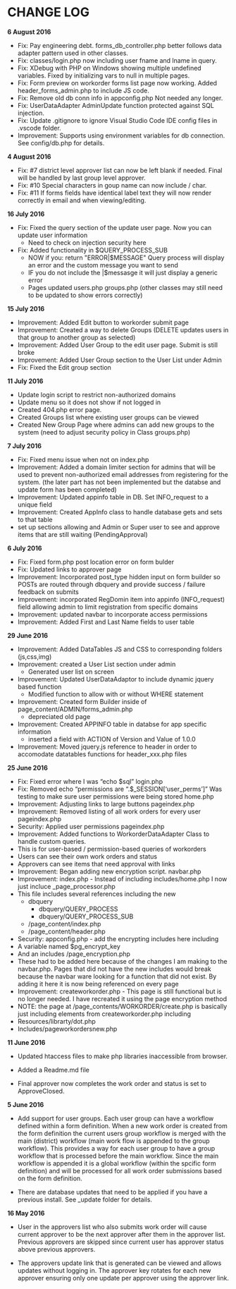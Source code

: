 # CHANGE LOG
**6 August 2016**

* Fix: Pay engineering debt. forms_db_controller.php better follows data adapter pattern used in other classes.
* Fix: classes/login.php now including user fname and lname in query.
* Fix: XDebug with PHP on Windows showing multiple undefined variables. Fixed by initializing vars to null in multiple pages.
* Fix: Form preview on workorder forms list page now working. Added header_forms_admin.php to include JS code.
* Fix: Remove old db conn info in appconfig.php Not needed any longer.
* Fix: UserDataAdapter AdminUpdate function protected against SQL injection.
* Fix: Update .gitignore to ignore Visual Studio Code IDE config files in .vscode folder.
* Improvement: Supports using environment variables for db connection. See config/db.php for details.

**4 August 2016**

* Fix: #7 district level approver list can now be left blank if needed. Final will be handled by last group level approver.
* Fix: #10 Special characters in goup name can now include / char.
* Fix: #11 If forms fields have identical label text they will now render correctly in email and when viewing/editing.

**16 July 2016**

* Fix: Fixed the query section of the update user page.  Now you can update user information
	* Need to check on injection security here
* Fix: Added functionality in $QUERY_PROCESS_SUB
	* NOW if you: return "ERROR|$MESSAGE" Query process will display an error and the custom message you want to send
	* IF you do not include the |$messasge it will just display a generic error
	* Pages updated users.php groups.php (other classes may still need to be updated to show errors correctly)

**15 July 2016**

* Improvement: Added Edit button to workorder submit page
* Improvement: Created a way to delete Groups (DELETE updates users in that group to another group as selected)
* Improvement: Added User Group to the edit user page.  Submit is still broke
* Improvement: Added User Group section to the User List under Admin
* Fix: Fixed the Edit group section

**11 July 2016**

* Update login script to restrict non-authorized domains
* Update menu so it does not show if not logged in
* Created 404.php error page.
* Created Groups list where existing user groups can be viewed
* Created New Group Page where admins can add new groups to the system (need to adjust security policy in Class groups.php)

**7 July 2016**

* Fix: Fixed menu issue when not on index.php
* Improvement: Added a domain limiter section for admins that will be used to prevent non-authorized email addresses from registering for the system. (the later part has not been implemented but the databse and update form has been completed)
* Improvement: Updated appinfo table in DB.  Set INFO_request to a unique field
* Improvement: Created AppInfo class to handle database gets and sets to that table
* set up sections allowing and Admin or Super user to see and approve items  that are still waiting (PendingApproval)

**6 July 2016**

* Fix: Fixed form.php post location error on form bulder
* Fix: Updated links to approver page
* Improvement: Incorporated post_type hidden input on form builder so POSTs are routed  through dbquery and provide success / failure feedback on submits
* Improvement: incorporated RegDomin item into appinfo (INFO_request) field allowing admin to limit registration from specific domains
* Improvement: updated navbar  to incorporate access permissions 
* Improvement: Added First and Last Name fields to user table

**29 June 2016**

* Improvement: Added DataTables JS and CSS to corresponding folders (js,css,img)
* Improvement: created a User List section under admin
	* Generated user list on screen
* Improvement: Updated UserDataAdaptor to include dynamic jquery based function
	* Modified function to allow with or without WHERE statement
* Improvement: Created form Builder inside of page_content/ADMIN/forms_admin.php
	* depreciated old page
* Improvement: Created APPINFO table in databse for app specific information
	* inserted a field with ACTION of Version and Value of 1.0.0
* Improvement: Moved jquery.js reference to header in order to accomodate datatables functions for header_xxx.php files

**25 June 2016**

* Fix: Fixed error where I was “echo $sql” login.php
* Fix: Removed echo “permissions are “.$_SESSION[‘user_perms’]” Was testing to make sure user permissions were being stored home.php
* Improvement: Adjusting links to large buttons pageindex.php 
* Improvement: Removed listing of all work orders for every user pageindex.php
* Security: Applied user permissions pageindex.php
* Improvement: Added functions to WorkorderDataAdapter Class to handle custom queries.
 * This is for user-based / permission-based queries of workorders
 * Users can see their own work orders and status
 * Approvers can see items that need approval with links
* Improvement: Began adding new encryption script. navbar.php
* Improvement: index.php - Instead of including includes/home.php I now just incluce _page_processor.php
 * This file includes several references including the new 
   * dbquery
     * dbquery/QUERY_PROCESS
     * dbquery/QUERY_PROCESS_SUB
   * /page_content/index.php
   * /page_content/header.php
* Security: appconfig.php - add the encrypting includes here including
 * A variable named $pg_encrypt_key
 * And an includes /page_encryption.php
 * These had to be added here because of the changes I am making to the navbar.php.  Pages that did not have the new includes would break because the navbar ware looking for a function that did not exist.  By adding it here it is now being referenced on every page
* Improvement: createworkorder.php - This page is still functional but is no longer needed.  I have recreated it using the page encryption method
 * NOTE:  the page at /page_contents/WORKORDER/create.php is basically just including elements from createworkorder.php including 
  * Resources/librarty/dot.php
  * Includes/pageworkordersnew.php

**11 June 2016**

* Updated htaccess files to make php libraries inaccessible from browser.

* Added a Readme.md file

* Final approver now completes the work order and status is set to ApproveClosed.

**5 June 2016**

* Add support for user groups. Each user group can have a workflow defined within a form definition. When a new work order is created from the form definition the current users group workflow is merged with the main (district) workflow (main work flow is appended to the group workflow). This provides a way for each user group to have a group workflow that is processed before the main workflow. Since the main workflow is appended it is a global workflow (within the spcific form definition) and will be processed for all work order submissions based on the form definition.

* There are database updates that need to be applied if you have a previous install. See _update folder for details.

**16 May 2016**

* User in the approvers list who also submits work order will cause current approver to be the next approver after them in the approver list. Previous approvers are skipped since current user has approver status above previous approvers.

* The approvers update link that is generated can be viewed and allows updates without logging in. The approver key rotates for each new approver ensuring only one update per approver using the approver link.